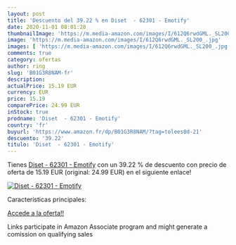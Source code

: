 ```yaml
---
layout: post
title: 'Descuento del 39.22 % en Diset  - 62301 - Emotify'
date: 2020-11-01 08:01:28
thumbnailImage: 'https://m.media-amazon.com/images/I/612Q6rwdGML._SL200_.jpg'
image: 'https://m.media-amazon.com/images/I/612Q6rwdGML._SL200_.jpg'
images: [ 'https://m.media-amazon.com/images/I/612Q6rwdGML._SL200_.jpg' ]
comments: true
category: ofertas
author: ring
slug: 'B01G3R8NAM-fr'
description:
actualPrice: 15.19 EUR
currency: EUR
price: 15.19
comparePrice: 24.99 EUR
inStock: true
prodname: 'Diset  - 62301 - Emotify'
country: 'fr'
buyurl: 'https://www.amazon.fr/dp/B01G3R8NAM/?tag=tolees0d-21'
descuento: '39.22'
titulo: 'Diset  - 62301 - Emotify'
---
```


Tienes [Diset  - 62301 - Emotify](https://www.amazon.fr/dp/B01G3R8NAM/?tag=tolees0d-21) con un 39.22 % de descuento con precio de oferta de 15.19 EUR (original: 24.99 EUR) en el siguiente enlace!

[![Diset  - 62301 - Emotify](https://m.media-amazon.com/images/I/612Q6rwdGML._SL200_.jpg)](https://www.amazon.fr/dp/B01G3R8NAM/?tag=tolees0d-21)

Características principales:


[Accede a la oferta!!](https://www.amazon.fr/dp/B01G3R8NAM/?tag=tolees0d-21)

Links participate in Amazon Associate program and might generate a comission on qualifying sales


